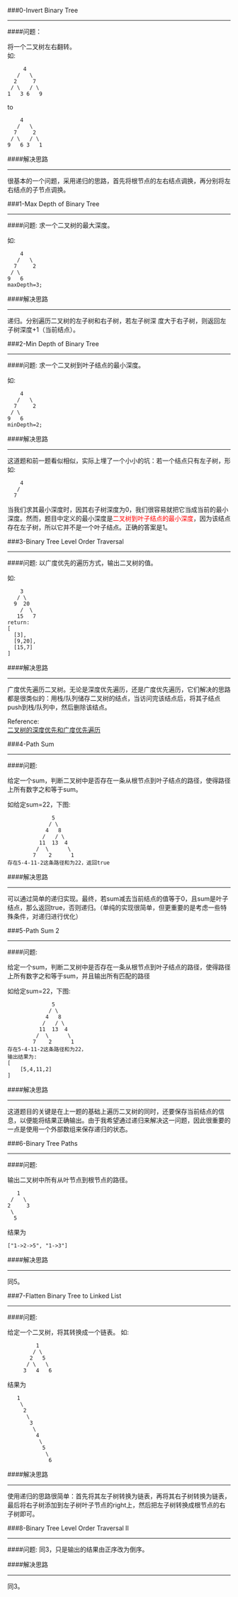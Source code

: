 ###0-Invert Binary Tree
  
***
####问题：
  
将一个二叉树左右翻转。  
如:
  
```
     4
   /   \
  2     7
 / \   / \
1   3 6   9
```
to  
   
```
    4
   /   \
  7     2
 / \   / \
9   6 3   1
```
  
####解决思路
  
***
很基本的一个问题，采用递归的思路，首先将根节点的左右结点调换，再分别将左右结点的子节点调换。
  
###1-Max Depth of Binary Tree

***
####问题: 
求一个二叉树的最大深度。 
  
如:
  
```
    4
   /   \
  7     2
 / \   
9   6 
maxDepth=3;
``` 
  
####解决思路
  
***
递归。分别遍历二叉树的左子树和右子树，若左子树深
度大于右子树，则返回左子树深度+1（当前结点）。
  
###2-Min Depth of Binary Tree

***
####问题: 
求一个二叉树到叶子结点的最小深度。 
  
如:
  
```
    4
   /   \
  7     2
 / \   
9   6 
minDepth=2;
``` 
  
####解决思路
  
***
这道题和前一题看似相似，实际上埋了一个小小的坑：若一个结点只有左子树，形如: 

```
    4
   /   
  7     
```
当我们求其最小深度时，因其右子树深度为0，我们很容易就把它当成当前的最小深度。然而，题目中定义的最小深度是<font style="color:red">二叉树到叶子结点的最小深度</font>，因为该结点存在左子树，所以它并不是一个叶子结点。正确的答案是1。

###3-Binary Tree Level Order Traversal

***
####问题: 
以广度优先的遍历方式，输出二叉树的值。
  
如:
  
```
    3
   / \
  9  20
    /  \
   15   7
return:
[
  [3],
  [9,20],
  [15,7]
]
``` 
  
####解决思路
  
***
广度优先遍历二叉树。无论是深度优先遍历，还是广度优先遍历，它们解决的思路都是很类似的：用栈/队列储存二叉树的结点，当访问完该结点后，将其子结点push到栈/队列中，然后删除该结点。  
  
Reference:  
[二叉树的深度优先和广度优先遍历](http://www.cnblogs.com/lscheng/archive/2013/09/11/3313947.html¡)
  
###4-Path Sum

***
####问题:   
  
给定一个sum，判断二叉树中是否存在一条从根节点到叶子结点的路径，使得路径上所有数字之和等于sum。  

如给定sum=22，下图: 
     
```
              5
             / \
            4   8
           /   / \
          11  13  4
         /  \      \
        7    2      1
存在5-4-11-2这条路径和为22，返回true
```

####解决思路
  
***
可以通过简单的递归实现。最终，若sum减去当前结点的值等于0，且sum是叶子结点，那么返回true，否则递归。（单纯的实现很简单，但更重要的是考虑一些特殊条件，对递归进行优化）
  
###5-Path Sum 2

***
####问题:   
  
给定一个sum，判断二叉树中是否存在一条从根节点到叶子结点的路径，使得路径上所有数字之和等于sum，并且输出所有匹配的路径  

如给定sum=22，下图: 
     
```
              5
             / \
            4   8
           /   / \
          11  13  4
         /  \      \
        7    2      1
存在5-4-11-2这条路径和为22，
输出结果为:
[
	[5,4,11,2]
]
```

####解决思路
  
***
这道题目的关键是在上一题的基础上遍历二叉树的同时，还要保存当前结点的信息，以便能将结果正确输出。由于我希望通过递归来解决这一问题，因此很重要的一点是使用一个外部数组来保存递归的状态。

###6-Binary Tree Paths 

***
####问题:   
  
输出二叉树中所有从叶节点到根节点的路径。

     
```
   1
 /   \
2     3
 \
  5

```

结果为

```
["1->2->5", "1->3"]

```

####解决思路
  
***
同5。

###7-Flatten Binary Tree to Linked List 

***
####问题:   
  
给定一个二叉树，将其转换成一个链表。
如:  
     
```
         1
        / \
       2   5
      / \   \
     3   4   6

```
结果为

```
   1
    \
     2
      \
       3
        \
         4
          \
           5
            \
             6

```

####解决思路
  
***
使用递归的思路很简单：首先将其左子树转换为链表，再将其右子树转换为链表，最后将右子树添加到左子树叶子节点的right上，然后把左子树转换成根节点的右子树即可。

###8-Binary Tree Level Order Traversal II

***
####问题: 
同3，只是输出的结果由正序改为倒序。
  
####解决思路
  
***
同3。
  